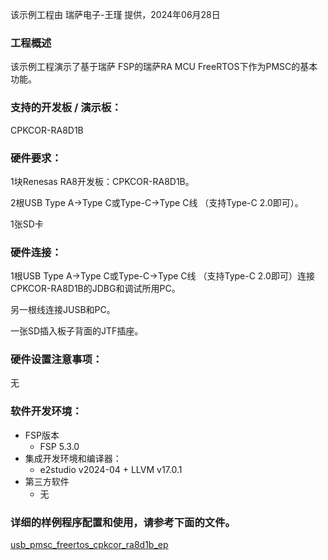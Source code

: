 该示例工程由 瑞萨电子-王瑾 提供，2024年06月28日

### 工程概述

该示例工程演示了基于瑞萨 FSP的瑞萨RA MCU FreeRTOS下作为PMSC的基本功能。

### 支持的开发板 / 演示板：

CPKCOR-RA8D1B
   
### 硬件要求：

1块Renesas RA8开发板：CPKCOR-RA8D1B。

2根USB Type A->Type C或Type-C->Type C线 （支持Type-C 2.0即可）。

1张SD卡

### 硬件连接：

1根USB Type A->Type C或Type-C->Type C线 （支持Type-C 2.0即可）连接CPKCOR-RA8D1B的JDBG和调试所用PC。

另一根线连接JUSB和PC。

一张SD插入板子背面的JTF插座。


### 硬件设置注意事项：

无

### 软件开发环境：
   
* FSP版本
  * FSP 5.3.0
* 集成开发环境和编译器：
  * e2studio v2024-04 + LLVM v17.0.1
* 第三方软件
  * 无 
	   

### 详细的样例程序配置和使用，请参考下面的文件。

[usb_pmsc_freertos_cpkcor_ra8d1b_ep](usb_pmsc_freertos_cpkcor_ra8d1b_ep.md)
